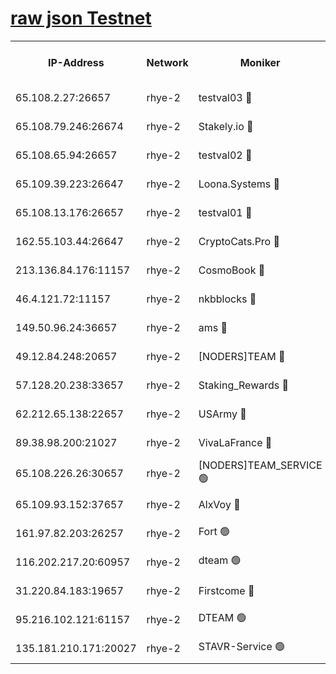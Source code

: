 
[raw json Testnet](https://rpc-check.quickt.stavr.tech/quickt/rpc-quickt-result.json)
=


<table><tr><th>IP-Address</th><th>Network</th><th>Moniker</th><th>Latest Block Height</th><th>Earliest Block Height</th><th>Catching Up</th><th>Tx Index</th><th>Voting Power</th><th>Scan Time</th></tr><tr><td>65.108.2.27:26657</td><td>rhye-2</td><td>testval03 🔴</td><td>615363</td><td>1</td><td>False</td><td>on</td><td>11002050</td><td>2024-02-02T02:20:04.268881031UTC</td></tr><tr><td>65.108.79.246:26674</td><td>rhye-2</td><td>Stakely.io 🔴</td><td>615364</td><td>1</td><td>False</td><td>on</td><td>10010</td><td>2024-02-02T02:20:08.771820597UTC</td></tr><tr><td>65.108.65.94:26657</td><td>rhye-2</td><td>testval02 🔴</td><td>615364</td><td>1</td><td>False</td><td>on</td><td>11002050</td><td>2024-02-02T02:20:11.729561586UTC</td></tr><tr><td>65.109.39.223:26647</td><td>rhye-2</td><td>Loona.Systems 🔴</td><td>615365</td><td>1</td><td>False</td><td>off</td><td>86949</td><td>2024-02-02T02:20:14.730490580UTC</td></tr><tr><td>65.108.13.176:26657</td><td>rhye-2</td><td>testval01 🔴</td><td>615365</td><td>1</td><td>False</td><td>on</td><td>13082010</td><td>2024-02-02T02:20:15.541290654UTC</td></tr><tr><td>162.55.103.44:26647</td><td>rhye-2</td><td>CryptoCats.Pro 🔴</td><td>615371</td><td>1</td><td>False</td><td>off</td><td>9999</td><td>2024-02-02T02:20:46.316409406UTC</td></tr><tr><td>213.136.84.176:11157</td><td>rhye-2</td><td>CosmoBook 🔴</td><td>615369</td><td>65301</td><td>False</td><td>off</td><td>1528057</td><td>2024-02-02T02:20:39.917718154UTC</td></tr><tr><td>46.4.121.72:11157</td><td>rhye-2</td><td>nkbblocks 🔴</td><td>615361</td><td>70101</td><td>False</td><td>off</td><td>81491</td><td>2024-02-02T02:19:56.108279682UTC</td></tr><tr><td>149.50.96.24:36657</td><td>rhye-2</td><td>ams 🔴</td><td>615367</td><td>133501</td><td>False</td><td>on</td><td>10786</td><td>2024-02-02T02:20:29.254157554UTC</td></tr><tr><td>49.12.84.248:20657</td><td>rhye-2</td><td>[NODERS]TEAM 🔴</td><td>615367</td><td>146001</td><td>False</td><td>on</td><td>59690</td><td>2024-02-02T02:20:26.513721870UTC</td></tr><tr><td>57.128.20.238:33657</td><td>rhye-2</td><td>Staking_Rewards 🔴</td><td>615365</td><td>149101</td><td>False</td><td>on</td><td>9900</td><td>2024-02-02T02:20:14.393856987UTC</td></tr><tr><td>62.212.65.138:22657</td><td>rhye-2</td><td>USArmy 🔴</td><td>563100</td><td>198001</td><td>False</td><td>on</td><td>59069</td><td>2024-02-02T02:20:03.447800595UTC</td></tr><tr><td>89.38.98.200:21027</td><td>rhye-2</td><td>VivaLaFrance 🔴</td><td>615362</td><td>220501</td><td>False</td><td>off</td><td>10000</td><td>2024-02-02T02:19:58.527507883UTC</td></tr><tr><td>65.108.226.26:30657</td><td>rhye-2</td><td>[NODERS]TEAM_SERVICE 🟢</td><td>615365</td><td>241501</td><td>False</td><td>on</td><td>0</td><td>2024-02-02T02:20:15.110371383UTC</td></tr><tr><td>65.109.93.152:37657</td><td>rhye-2</td><td>AlxVoy 🔴</td><td>615362</td><td>315173</td><td>False</td><td>on</td><td>143351</td><td>2024-02-02T02:20:01.026434402UTC</td></tr><tr><td>161.97.82.203:26257</td><td>rhye-2</td><td>Fort 🟢</td><td>563100</td><td>330438</td><td>False</td><td>on</td><td>0</td><td>2024-02-02T02:19:55.817992801UTC</td></tr><tr><td>116.202.217.20:60957</td><td>rhye-2</td><td>dteam 🟢</td><td>615364</td><td>421794</td><td>False</td><td>on</td><td>0</td><td>2024-02-02T02:20:12.035082917UTC</td></tr><tr><td>31.220.84.183:19657</td><td>rhye-2</td><td>Firstcome 🔴</td><td>584316</td><td>541501</td><td>False</td><td>off</td><td>721277</td><td>2024-02-02T02:20:03.838814190UTC</td></tr><tr><td>95.216.102.121:61157</td><td>rhye-2</td><td>DTEAM 🟢</td><td>612034</td><td>611001</td><td>False</td><td>on</td><td>0</td><td>2024-02-02T02:20:09.176225882UTC</td></tr><tr><td>135.181.210.171:20027</td><td>rhye-2</td><td>STAVR-Service 🟢</td><td>615367</td><td>612001</td><td>False</td><td>on</td><td>0</td><td>2024-02-02T02:20:24.088105414UTC</td></tr></table>